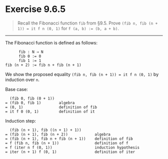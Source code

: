 # Exercise 9.6.5

> Recall the Fibonacci function `fib` from §9.5.
> Prove `(fib n, fib (n + 1)) = it f n (0, 1)` for `f (a, b) := (b, a + b)`.

---

The Fibonacci function is defined as follows:
```text
      fib : N → N
      fib 0 := 0
      fib 1 := 1
fib (n + 2) := fib n + fib (n + 1)
```

We show the proposed equality `(fib n, fib (n + 1)) = it f n (0, 1)` by induction over `n`.

Base case:
```text
  (fib 0, fib (0 + 1))
= (fib 0, fib 1)        algebra
= (0, 1)                definition of fib
= it f 0 (0, 1)         definition of it
```
Induction step:
```text
  (fib (n + 1), fib ((n + 1) + 1))
= (fib (n + 1), fib (n + 2))            algebra
= (fib (n + 1), fib n + fib (n + 1))    definition of fib
= f (fib n, fib (n + 1))                definition of f
= f (iter n f (0, 1))                   induction hypothesis
= iter (n + 1) f (0, 1)                 definition of iter
```
